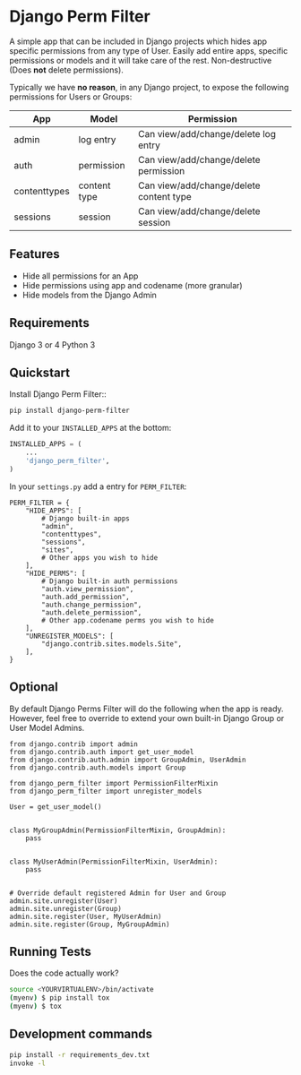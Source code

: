 
# Django Perm Filter
A simple app that can be included in Django projects which hides app specific permissions from any type of User.  Easily add entire apps, specific permissions or models and it will take care of the rest.  Non-destructive (Does **not** delete permissions).

Typically we have **no reason**, in any Django project, to expose the following permissions for Users or Groups:

| App          | Model        | Permission                              |
|--------------|--------------|-----------------------------------------|
| admin        | log entry    | Can view/add/change/delete log entry    |
| auth         | permission   | Can view/add/change/delete permission   |
| contenttypes | content type | Can view/add/change/delete content type |
| sessions     | session      | Can view/add/change/delete session      |


## Features
- Hide all permissions for an App
- Hide permissions using app and codename (more granular)
- Hide models from the Django Admin

## Requirements
Django 3 or 4
Python 3

## Quickstart

Install Django Perm Filter::

```bash
pip install django-perm-filter
```

Add it to your `INSTALLED_APPS` at the bottom:

```python
INSTALLED_APPS = (
    ...
    'django_perm_filter',
)
```

In your `settings.py` add a entry for `PERM_FILTER`:
```
PERM_FILTER = {
    "HIDE_APPS": [
        # Django built-in apps
        "admin",
        "contenttypes",
        "sessions",
        "sites",
        # Other apps you wish to hide
    ],
    "HIDE_PERMS": [
        # Django built-in auth permissions
        "auth.view_permission",
        "auth.add_permission",
        "auth.change_permission",
        "auth.delete_permission",
        # Other app.codename perms you wish to hide
    ],
    "UNREGISTER_MODELS": [
        "django.contrib.sites.models.Site",
    ],
}
```

## Optional
By default Django Perms Filter will do the following when the app is ready. However, feel free to override to extend your own built-in Django Group or User Model Admins.
```
from django.contrib import admin
from django.contrib.auth import get_user_model
from django.contrib.auth.admin import GroupAdmin, UserAdmin
from django.contrib.auth.models import Group

from django_perm_filter import PermissionFilterMixin
from django_perm_filter import unregister_models

User = get_user_model()


class MyGroupAdmin(PermissionFilterMixin, GroupAdmin):
    pass


class MyUserAdmin(PermissionFilterMixin, UserAdmin):
    pass


# Override default registered Admin for User and Group
admin.site.unregister(User)
admin.site.unregister(Group)
admin.site.register(User, MyUserAdmin)
admin.site.register(Group, MyGroupAdmin)
```

## Running Tests

Does the code actually work?

```bash
source <YOURVIRTUALENV>/bin/activate
(myenv) $ pip install tox
(myenv) $ tox
```

## Development commands

```bash
pip install -r requirements_dev.txt
invoke -l
```
